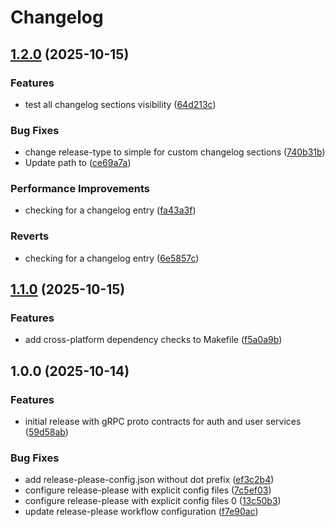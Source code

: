 # Changelog

## [1.2.0](https://github.com/AvdienkoSergey/grpc-contracts/compare/v1.1.0...v1.2.0) (2025-10-15)


### Features

* test all changelog sections visibility ([64d213c](https://github.com/AvdienkoSergey/grpc-contracts/commit/64d213c46b264ddc4eda4bcfb74926434ae6608e))


### Bug Fixes

* change release-type to simple for custom changelog sections ([740b31b](https://github.com/AvdienkoSergey/grpc-contracts/commit/740b31b959adb8ef9a635f01de50802f73485d42))
* Update path to ([ce69a7a](https://github.com/AvdienkoSergey/grpc-contracts/commit/ce69a7ae0a57a8e78faf5c4e79f1d07e3812098b))


### Performance Improvements

* checking for a changelog entry ([fa43a3f](https://github.com/AvdienkoSergey/grpc-contracts/commit/fa43a3f3bfc032768883d890eb53b38cea45ecfa))


### Reverts

* checking for a changelog entry ([6e5857c](https://github.com/AvdienkoSergey/grpc-contracts/commit/6e5857c8d21f8f33867ee9e1c22abc59d2e191b9))

## [1.1.0](https://github.com/AvdienkoSergey/grpc-contracts/compare/v1.0.0...v1.1.0) (2025-10-15)


### Features

* add cross-platform dependency checks to Makefile ([f5a0a9b](https://github.com/AvdienkoSergey/grpc-contracts/commit/f5a0a9bac38ba8f0d5ae6311d02acd76c2286287))

## 1.0.0 (2025-10-14)


### Features

* initial release with gRPC proto contracts for auth and user services ([59d58ab](https://github.com/AvdienkoSergey/grpc-contracts/commit/59d58ab40b51b17ac86bf7a560cdbc13cf96c336))


### Bug Fixes

* add release-please-config.json without dot prefix ([ef3c2b4](https://github.com/AvdienkoSergey/grpc-contracts/commit/ef3c2b408b87a43b18b5c7193988fb83a5036d24))
* configure release-please with explicit config files ([7c5ef03](https://github.com/AvdienkoSergey/grpc-contracts/commit/7c5ef03cf257afc91340857d4bf76e1f36b506b4))
* configure release-please with explicit config files 0 ([13c50b3](https://github.com/AvdienkoSergey/grpc-contracts/commit/13c50b3543ce20ad924d021b08f5f34e98aaa7d3))
* update release-please workflow configuration ([f7e90ac](https://github.com/AvdienkoSergey/grpc-contracts/commit/f7e90ac033797ed8a9a3dffcb8b1ff8fba64e13f))
